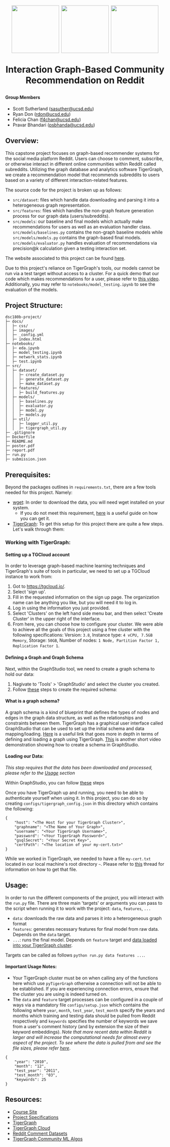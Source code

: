 <h1 align="center">
<img src="https://upload.wikimedia.org/wikipedia/commons/1/18/UCSD_Seal.png", width=150, height=150>
<img src="https://avatars.githubusercontent.com/u/71526309?s=280&v=4", width=150, height=150>
<img src="https://logodownload.org/wp-content/uploads/2018/02/reddit-logo-16.png", width=150, height=150>

Interaction Graph-Based Community Recommendation on Reddit
</h1>

#### Group Members

- Scott Sutherland (sasuther@ucsd.edu)
- Ryan Don (rdon@ucsd.edu)
- Felicia Chan (f4chan@ucsd.edu)
- Pravar Bhandari (psbhanda@ucsd.edu)

## Overview:

This capstone project focuses on graph-based recommender systems for the social media platform Reddit. Users can choose to comment, subscribe, or otherwise interact in different online communities within Reddit called subreddits. Utilizing the graph database and analytics software TigerGraph, we create a recommendation model that recommends subreddits to users based on a variety of different interaction-related features.

The source code for the project is broken up as follows:
- `src/dataset`: files which handle data downloading and parsing it into a heterogeneous graph representation.
- `src/features`: files which handles the non-graph feature generation process for our graph data (users/subreddits).
- `src/models`: our baseline and final models which actually make recommendations for users as well as an evaluation handler class. `src/models/baselines.py` contains the non-graph baseline models while `src/models/models.py` contains the graph-based final models. `src/models/evaluator.py` handles evaluation of recommendations via precision@k calculation given a testing interaction set.

The website associated to this project can be found [here](https://scottasut.github.io/dsc180b-project/).

Due to this project's reliance on TigerGraph's tools, our models cannot be run via a test target without access to a cluster. For a quick demo that our code which makes recommendations for a user, please refer to [this video](https://youtu.be/mfJwbF27YR0). Additionally, you may refer to `notebooks/model_testing.ipynb` to see the evaluation of the models.

## Project Structure:
```
dsc180b-project/
├─ docs/
│  ├─ css/
│  ├─ images/
│  ├─ _config.yml
│  ├─ index.html
├─ notebooks/
│  ├─ eda.ipynb
│  ├─ model_testing.ipynb
│  ├─ network_stats.ipynb
│  ├─ test.ipynb
├─ src/
│  ├─ dataset/
│  │  ├─ create_dataset.py
│  │  ├─ generate_dataset.py
│  │  ├─ make_dataset.py
│  ├─ features/
│  │  ├─ build_features.py
│  ├─ models/
│  │  ├─ baselines.py
│  │  ├─ evaluator.py
│  │  ├─ model.py
│  │  ├─ models.py
│  ├─ util/
│  │  ├─ logger_util.py
│  │  ├─ tigergraph_util.py
├─ .gitignore
├─ Dockerfile
├─ README.md
├─ poster.pdf
├─ report.pdf
├─ run.py
├─ submission.json
```

## Prerequisites:

Beyond the packages outlines in `requirements.txt`, there are a few tools needed for this project. Namely:
- [wget](https://www.gnu.org/software/wget/): In order to download the data, you will need wget installed on your system.
  - If you do not meet this requirement, [here](https://www.jcchouinard.com/wget/) is a useful guide on how you can get it.
- [TigerGraph](https://www.tigergraph.com/): To get this setup for this project there are quite a few steps. Let's walk through them:

### Working with TigerGraph:<a name="workingwithtigergraph"></a>

#### Setting up a TGCloud account
In order to leverage graph-based machine learning techniques and TigerGraph's suite of tools in particular, we need to set up a TGCloud instance to work from:

1. Got to https://tgcloud.io/.
2. Select 'sign up'.
3. Fill in the requested information on the sign up page. The organization name can be anything you like, but you will need it to log in.
4. Log in using the information you just provided.
5. Select 'Clusters' on the left hand side menu bar, and then select 'Create Cluster' in the upper right of the interface.
6. From here, you can choose how to configure your cluster. We were able to achieve all the goals of this project using a free cluster with the following specifications: Version: `3.8`, Instance type: `4 vCPU, 7.5GB Memory`, Storage: `50GB`, Number of nodes: `1 Node, Partition Factor 1, Replication Factor 1`.

#### Defining a Graph and Graph Schema
Next, within the GraphStudio tool, we need to create a graph schema to hold our data:

1. Nagivate to 'Tools' > 'GraphStudio' and select the cluster you created.
2. Follow [these](https://youtu.be/Z48cjYuJXX4) steps to create the required schema:


#### What is a graph schema?

A graph schema is a kind of blueprint that defines the types of nodes and edges in the graph data structure, as well as the relationships and constraints between them. TigerGraph has a graphical user interface called GraphStudio that can be used to set up the initial schema and data mapping/loading. [Here](https://docs.tigergraph.com/gsql-ref/current/ddl-and-loading/defining-a-graph-schema#:~:text=A%20graph%20schema%20is%20a,(properties)%20associated%20with%20it) is a useful link that goes more in depth in terms of defining and loading a graph using TigerGraph. [This](https://www.youtube.com/watch?v=Q0JUkiU0lbs) is another short video demonstration showing how to create a schema in GraphStudio.

#### Loading our Data:
*This step requires that the data has been downloaded and processed, please refer to the [Usage](#usage) section*

Within GraphStudio, you can follow [these](https://www.youtube.com/watch?v=7sg6Cw7BuWw) steps

Once you have TigerGraph up and running, you need to be able to authenticate yourself when using it. In this project, you can do so by creating `configs/tigergraph_config.json` in this directory which contains the following: 
```
{
    "host": "<The Host for your TigerGraph Cluster>",
    "graphname": "<The Name of Your Graph>",
    "username": "<Your TigerGraph Username>",
    "password": "<Your TigerGraph Password>",
    "gsqlSecret": "<Your Secret Key>",
    "certPath": "<The location of your my-cert.txt>"
}
``` 
While we worked in TigerGraph, we needed to have a file `my-cert.txt` located in our local machine's root directory `~`. Please refer to [this](https://dev.tigergraph.com/forum/t/tigergraph-python-connection-issue/2776) thread for information on how to get that file.

## Usage:<a name="usage"></a>
In order to run the different components of the project, you will interact with the `run.py` file. There are three main 'targets' or arguments you can pass to the script when running it to work with the project: `data`, `features`, `...`

- `data`: downloads the raw data and parses it into a heterogeneous graph format
- `features`: generates necessary features for final model from raw data. Depends on the `data` target.
- `...`: runs the final model. Depends on `feature` target and [data loaded into your TigerGraph cluster](#workingwithtigergraph).

Targets can be called as follows `python run.py data features ...`.

<!-- #### Nodes

This graph is heterogeneous, meaning that there are multiple classes of nodes/vertices involved: class “user”, class “subreddit”, and class “comment”. Each class of vertex has their own attributes associated with them, some of which are already existing from the original features of the data and some that are created during feature engineering. The attributes of our vertices can be found below: 

 user
![user](https://user-images.githubusercontent.com/71921141/218294775-498e8fc5-dc21-4321-8367-37777dec8a2d.png)

subreddits
![subreddits](https://user-images.githubusercontent.com/71921141/218294707-0d1667b3-fda0-4916-be4f-6b784192e7da.png)

comments
![comments](https://user-images.githubusercontent.com/71921141/218294706-0601545d-85f5-4bdb-a9ac-568c8b8468cb.png)


#### Edges

Similarly, edges can also have attributes associated with them but are instead used to describe relationships between vertices. Our graph has four types of edges: “interacted_with”, “posted”, “replied_to”, and “belongs_to”. Here are some images of our edge types/attributes:

posted
![posted](https://user-images.githubusercontent.com/71921141/218294718-e57f87ea-da7e-496e-8a13-851dd09d6728.png)

interacted_with
![interacted_with](https://user-images.githubusercontent.com/71921141/218294719-b8dfb1cc-f2c6-4c98-be5d-b44033cbca1f.png)

replied_to
![replied_to](https://user-images.githubusercontent.com/71921141/218294720-ffba3ae0-3308-42d7-a028-4f72d4b83c38.png)

belongs_to
![belongs_to](https://user-images.githubusercontent.com/71921141/218294721-1af356af-53c8-4632-84f5-9a922128860b.png) -->

#### Important Usage Notes:
- Your TigerGraph cluster must be on when calling any of the functions here which use `pyTigerGraph` otherwise a connection will not be able to be established. If you are experiencing connection errors, ensure that the cluster you are using is indeed turned on.
- The `data` and `feature` target processes can be configured in a couple of ways via a mandatory file `configs/setup.json` which contains the following where `year`, `month`, `test_year`, `test_month` specify the years and months which training and testing data should be pulled from Reddit respectively and `keywords` specifies the number of keywords we save from a user's comment history (and by extension the size of their keyword embeddings). *Note that more recent data within Reddit is larger and will increase the computational needs for almost every aspect of the project. To see where the data is pulled from and see the file sizes, please refer [here](https://files.pushshift.io/reddit/comments/)*.
```
{
    "year": "2010",
    "month": "12",
    "test_year": "2011",
    "test_month": "03",
    "keywords": 25
}
```

## Resources:
- [Course Site](https://dsc-capstone.github.io/)
- [Project Specifications](https://dsc-capstone.github.io/assignments/projects/q2/)
- [TigerGraph](https://www.tigergraph.com/)
- [TigerGraph Cloud](https://tgcloud.io/)
- [Reddit Comment Datasets](https://files.pushshift.io/reddit/comments/)
- [TigerGraph Community ML Algos](https://docs.tigergraph.com/graph-ml/current/community-algorithms/)
